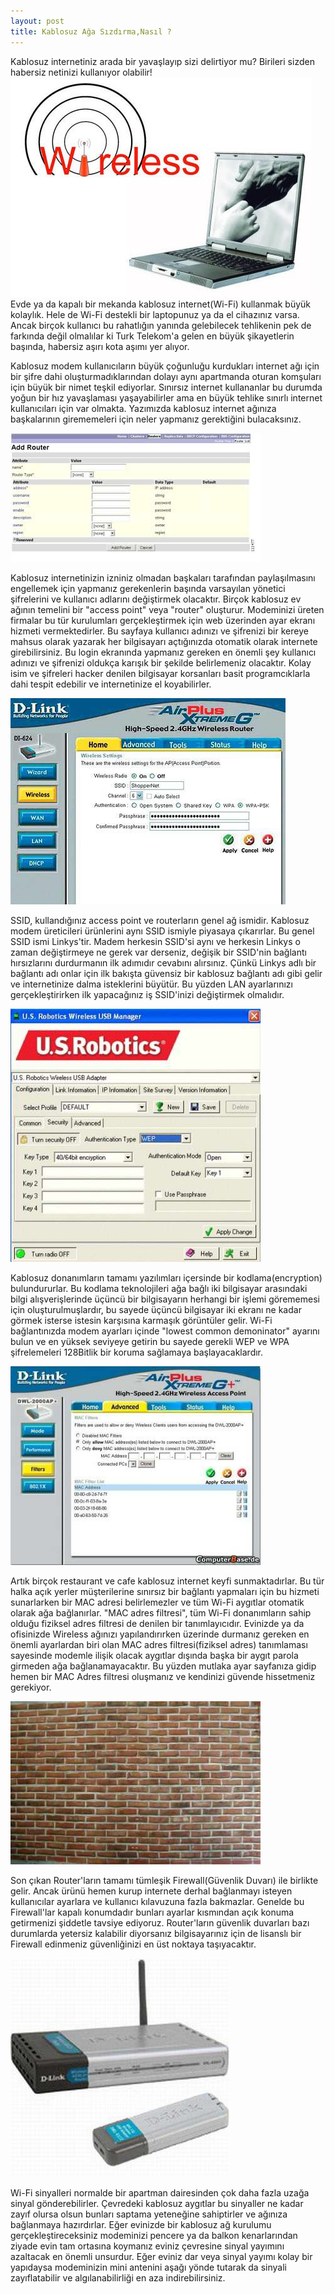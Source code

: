 ```yaml
---
layout: post
title: Kablosuz Ağa Sızdırma,Nasıl ?
---
```


Kablosuz internetiniz arada bir yavaşlayıp sizi delirtiyor mu? Birileri sizden habersiz netinizi kullanıyor olabilir!
<img src ="/images/1.png"/>
Evde ya da kapalı bir mekanda kablosuz internet(Wi-Fi) kullanmak büyük kolaylık. Hele de Wi-Fi destekli bir laptopunuz 
ya da el cihazınız varsa. Ancak birçok kullanıcı bu rahatlığın yanında gelebilecek tehlikenin pek de farkında değil olmalılar
 ki Turk Telekom'a gelen en büyük şikayetlerin başında, habersiz aşırı kota aşımı yer alıyor.

Kablosuz modem kullanıcıların büyük çoğunluğu kurdukları internet ağı için bir şifre dahi oluşturmadıklarından dolayı 
aynı apartmanda oturan komşuları için büyük bir nimet teşkil ediyorlar. Sınırsız internet kullananlar bu durumda yoğun 
bir hız yavaşlaması yaşayabilirler ama en büyük tehlike sınırlı internet kullanıcıları için var olmakta. Yazımızda kablosuz 
internet ağınıza başkalarının girememeleri için neler yapmanız gerektiğini bulacaksınız.

<img src = "/images/2.png"/>

Kablosuz internetinizin izniniz olmadan başkaları tarafından paylaşılmasını engellemek için yapmanız gerekenlerin
 başında varsayılan yönetici şifrelerini ve kullanıcı adlarını değiştirmek olacaktır. Birçok kablosuz ev ağının temelini 
 bir "access point" veya "router" oluşturur. Modeminizi üreten firmalar bu tür kurulumları gerçekleştirmek için web 
 üzerinden ayar ekranı hizmeti vermektedirler. 
 Bu sayfaya kullanıcı adınızı ve şifrenizi bir kereye mahsus olarak yazarak her bilgisayarı açtığınızda otomatik 
 olarak internete girebilirsiniz. Bu login ekranında yapmanız gereken en önemli şey kullanıcı adınızı ve şifrenizi 
 oldukça karışık bir şekilde belirlemeniz olacaktır. Kolay isim ve şifreleri hacker denilen bilgisayar korsanları 
 basit programcıklarla dahi tespit edebilir ve internetinize el koyabilirler.
 
 <img src = "/images/3.png"/>
 
 SSID, kullandığınız access point ve routerların genel ağ ismidir. Kablosuz modem üreticileri ürünlerini aynı SSID 
 ismiyle piyasaya çıkarırlar. Bu genel SSID ismi Linkys'tir. Madem herkesin SSID'si aynı ve herkesin Linkys o zaman 
 değiştirmeye ne gerek var derseniz, değişik bir SSID'nin bağlantı hırsızlarını durdurmanın ilk adımıdır cevabını alırsınız.
Çünkü Linkys adlı bir bağlantı adı onlar için ilk bakışta güvensiz bir kablosuz bağlantı adı gibi gelir ve internetinize 
dalma isteklerini büyütür. Bu yüzden LAN ayarlarınızı gerçekleştirirken ilk yapacağınız iş SSID'inizi değiştirmek olmalıdır.

<img src = "/images/4.png"/>

Kablosuz donanımların tamamı yazılımları içersinde bir kodlama(encryption) bulundururlar. Bu kodlama teknolojileri ağa 
bağlı iki bilgisayar arasındaki bilgi alışverişlerinde üçüncü bir bilgisayarın herhangi bir işlemi görememesi için 
oluşturulmuşlardır, bu sayede üçüncü bilgisayar iki ekranı ne kadar görmek isterse istesin karşısına karmaşık 
görüntüler gelir.
Wi-Fi bağlantınızda modem ayarları içinde "lowest common demoninator" ayarını bulun ve en yüksek seviyeye getirin
 bu sayede gerekli WEP ve WPA şifrelemeleri 128Bitlik bir koruma sağlamaya başlayacaklardır.
 
<img src = "/images/5.png"/>

Artık birçok restaurant ve cafe kablosuz internet keyfi sunmaktadırlar. Bu tür halka açık yerler müşterilerine 
sınırsız bir bağlantı yapmaları için bu hizmeti sunarlarken bir MAC adresi belirlemezler ve tüm Wi-Fi aygıtlar 
otomatik olarak ağa bağlanırlar.
"MAC adres filtresi", tüm Wi-Fi donanımların sahip olduğu fiziksel adres filtresi de denilen bir tanımlayıcıdır.
Evinizde ya da ofisinizde Wireless ağınızı yapılandırırken üzerinde durmanız gereken en önemli ayarlardan biri 
olan MAC adres filtresi(fiziksel adres) tanımlaması sayesinde modemle ilişik olacak aygıtlar dışında başka bir 
aygıt parola girmeden ağa bağlanamayacaktır. Bu yüzden mutlaka ayar sayfanıza gidip hemen bir MAC Adres filtresi
oluşmanız ve kendinizi güvende hissetmeniz gerekiyor.

<img src = "/images/6.png"/>

Son çıkan Router'ların tamamı tümleşik Firewall(Güvenlik Duvarı) ile birlikte gelir. Ancak ürünü hemen kurup internete 
derhal bağlanmayı isteyen kullanıcılar ayarlara ve kullanıcı kılavuzuna fazla bakmazlar. 
Genelde bu Firewall'lar kapalı konumdadır bunları ayarlar kısmından açık konuma getirmenizi şiddetle tavsiye ediyoruz. 
Router'ların güvenlik duvarları bazı durumlarda yetersiz kalabilir diyorsanız bilgisayarınız için de lisanslı bir 
Firewall edinmeniz güvenliğinizi en üst noktaya taşıyacaktır.

<img src = "/images/7.png"/>

Wi-Fi sinyalleri normalde bir apartman dairesinden çok daha fazla uzağa sinyal gönderebilirler. Çevredeki kablosuz aygıtlar 
bu sinyaller ne kadar zayıf olursa olsun bunları saptama yeteneğine sahiptirler ve ağınıza bağlanmaya hazırdırlar.
Eğer evinizde bir kablosuz ağ kurulumu gerçekleştireceksiniz modeminizi pencere ya da balkon kenarlarından ziyade evin 
tam ortasına koymanız eviniz çevresine sinyal yayımını azaltacak en önemli unsurdur. Eğer eviniz dar veya sinyal yayımı kolay 
bir yapıdaysa modeminizin mini antenini aşağı yönde tutarak da sinyali zayıflatabilir ve algılanabilirliği en aza indirebilirsiniz.



